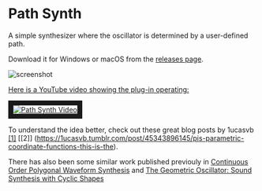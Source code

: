 # Path Synth

A simple synthesizer where the oscillator is determined by a user-defined path.

Download it for Windows or macOS from the [releases page](https://github.com/lukemcraig/PathSynth/releases).

![screenshot](https://github.com/lukemcraig/PathSynth/raw/master/PathSynth.gif)

[Here is a YouTube video showing the plug-in operating:](https://youtu.be/sveCNW9Xfos)

<a href="https://youtu.be/sveCNW9Xfos" target="_blank"><img src="https://img.youtube.com/vi/sveCNW9Xfos/maxresdefault.jpg" alt="Path Synth Video"  border="10" /></a>

To understand the idea better, check out these great blog posts by 1ucasvb [[1]](https://1ucasvb.tumblr.com/post/42881722643/the-familiar-trigonometric-functions-can-be) [[2]] (https://1ucasvb.tumblr.com/post/45343896145/pis-parametric-coordinate-functions-this-is-the).

There has also been some similar work published previouly in [Continuous Order Polygonal Waveform Synthesis](https://quod.lib.umich.edu/cgi/p/pod/dod-idx/continuous-order-polygonalwaveform-synthesis.pdf?c=icmc;idno=bbp2372.2016.104;format=pdf) and [The Geometric Oscillator: Sound Synthesis with Cyclic Shapes](https://www.researchgate.net/publication/320474486_The_Geometric_Oscillator_Sound_Synthesis_with_Cyclic_Shapes)
